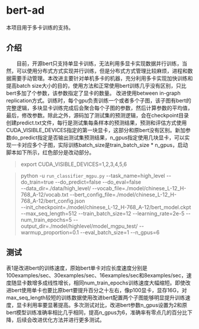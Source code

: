 # bert-ad
本项目用于多卡训练的支持。
## 介绍
　　目前，开源bert只支持单显卡训练，无法利用多显卡实现数据并行训练，当然，可以使用分布式方式实现并行训练，但是分布式方式管理比较麻烦，进程和数据需要手动管理。本改进主要针对单机多卡的机器，充分利用多卡实现加快训练和提高batch size大小的目的，使用方法和正常使用bert训练几乎没有区别，只比bert多加了个参数，该参数指定了显卡的数量。
    改进使用between in-graph replication方式。训练时，每个gpu负责训练一个或者多个子图，该子图有bert的完整逻辑，多块显卡训练完成后会聚合每个子图的参数，然后计算参数的平均值，最后，修改参数。除此之外，源码加了测试集的预测逻辑，会在checkpoint目录创建predict.txt文件，每行是测试集每条样本的预测结果，预测和评估方式使用CUDA_VISIBLE_DEVICES指定的第一块显卡，这部分和原bert没有区别。新加参数do_predict指定是否输出测试集预测结果，n_gpus指定使用几块显卡，可以实现一卡对应多个子图，实际训练batch_size是train_batch_size * n_gpus，启动脚本如下所示，红色部分是改动部分。


>export CUDA_VISIBLE_DEVICES=1,2,3,4,5,6

>python -u `run_classifier_mgpu.py` --task_name=high_level  --do_train=true --do_predict=false --do_eval=false  
>--data_dir=./data/high_level/   --vocab_file=./model/chinese_L-12_H-768_A-12/vocab.txt   --bert_config_file=./model/chinese_L-12_H-768_A-12/bert_config.json  
>--init_checkpoint=./model/chinese_L-12_H-768_A-12/bert_model.ckpt   --max_seq_length=512 --train_batch_size=12 
>--learning_rate=2e-5 --num_train_epochs=5 --output_dir=./model/highlevel/model_mgpu_test/ --warmup_proportion=0.1 
>--eval_batch_size=1 --n_gpus=6

## 测试
表1是改进bert的训练速度，原始bert单卡对应长度速度分别是100examples/sec、30examples/sec、16examples/sec和8examples/sec，速度随显卡数增多成线性增长，相同num_train_epochs训练速度大幅缩短。即使改进bert使用单卡也要比原bert要提升百分之十左右，像p100显卡，显存16G，对max_seq_length较短的训练数据使用改进bert配置两个子图能够明显提升训练速度，显卡利用率要显著提高。多次测试对比，改进bert参数n_gpus设置为2和原bert模型训练准确率相比几乎相同，提高n_gpus为6，准确率有零点几的百分比下降，后续会改进优化方法并进行更多测试。
